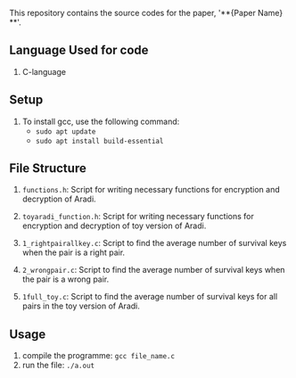 This repository contains the source codes for the paper, '**{Paper Name} **'.

## Language Used for code
1. C-language

## Setup

1. To install gcc, use the following command:
	* `sudo apt update`
	* `sudo apt install build-essential`


## File Structure

1.  `functions.h`: Script for writing necessary functions for encryption and decryption of Aradi.

2.  `toyaradi_function.h`: Script for writing necessary functions for encryption and decryption of toy version of Aradi.

3.  `1_rightpairallkey.c`: Script to find the average number of survival keys when the pair is a right pair.

4.  `2_wrongpair.c`: Script to find the average number of survival keys when the pair is a wrong pair.

5. `1full_toy.c`: Script to find the average number of survival keys for all pairs in the toy version of Aradi.





## Usage
1. compile the programme: `gcc file_name.c `
2. run the file:           `./a.out`
